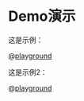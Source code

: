 # Demo演示

这是示例：

@[playground](sample_021_Hello)


这是示例2：

@[playground](sample_021_Hello?width=400&height=200)
